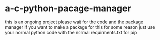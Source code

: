 # a-c-python-pacage-manager
this is an ongoing project please wait for the code and the package manager
If you want to make a package for this for some reason just use your normal python code with the normal requirments.txt for pip
